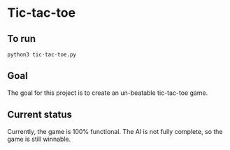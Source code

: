 # Tic-tac-toe

## To run

```
python3 tic-tac-toe.py
```

## Goal

The goal for this project is to create an un-beatable tic-tac-toe game.

## Current status

Currently, the game is 100% functional. The AI is not fully complete, so the game is still winnable.
